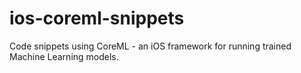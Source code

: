 # ios-coreml-snippets
Code snippets using CoreML - an iOS framework for running trained Machine Learning models.
